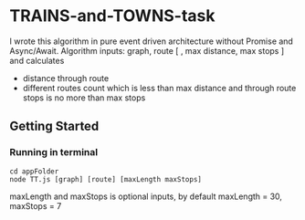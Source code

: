 # TRAINS-and-TOWNS-task
I wrote this algorithm in pure event driven architecture without Promise and Async/Await. Algorithm inputs: graph, 
route [ , max distance, max stops ] and calculates 
- distance through route 
- different routes count which is less than max distance and through route stops is no more than max stops

## Getting Started
### Running in terminal
```shell
cd appFolder
node TT.js [graph] [route] [maxLength maxStops]
```

maxLength and maxStops is optional inputs, by default maxLength = 30, maxStops = 7


